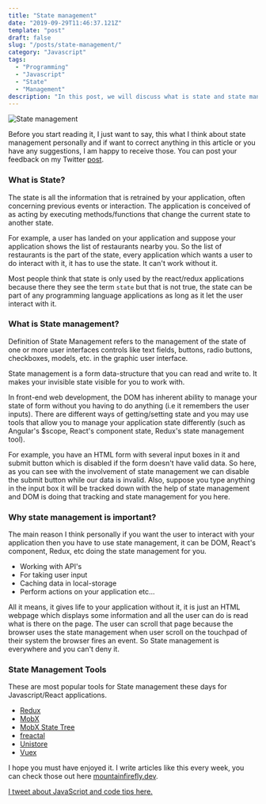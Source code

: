 ```yaml
---
title: "State management"
date: "2019-09-29T11:46:37.121Z"
template: "post"
draft: false
slug: "/posts/state-management/"
category: "Javascript"
tags:
  - "Programming"
  - "Javascript"
  - "State"
  - "Management"
description: "In this post, we will discuss what is state and state management and why it is important and what the tools/packages out there to manage state in Javascript applications."
---
```

![State management](/media/post11-image1.png)

Before you start reading it, I just want to say, this what I think about state management personally and if want to correct anything in this article or you have any suggestions, I am happy to receive those. You can post your feedback on my Twitter [post](https://twitter.com/mountainfirefly/status/1178303257766055936).

### What is State?
The state is all the information that is retrained by your application, often concerning previous events or interaction. The application is conceived of as acting by executing methods/functions that change the current state to another state.

For example, a user has landed on your application and suppose your application shows the list of restaurants nearby you. So the list of restaurants is the part of the state, every application which wants a user to do interact with it, it has to use the state. It can't work without it.

Most people think that state is only used by the react/redux applications because there they see the term `state` but that is not true, the state can be part of any programming language applications as long as it let the user interact with it.

### What is State management?
Definition of State Management refers to the management of the state of one or more user interfaces controls like text fields, buttons, radio buttons, checkboxes, models, etc. in the graphic user interface.

State management is a form data-structure that you can read and write to. It makes your invisible state visible for you to work with.

In front-end web development, the DOM has inherent ability to manage your state of form without you having to do anything (i.e it remembers the user inputs). There are different ways of getting/setting state and you may use tools that allow you to manage your application state differently (such as Angular's $scope, React's component state, Redux's state management tool).

For example, you have an HTML form with several input boxes in it and submit button which is disabled if the form doesn't have valid data. So here, as you can see with the involvement of state management we can disable the submit button while our data is invalid. Also, suppose you type anything in the input box it will be tracked down with the help of state management and DOM is doing that tracking and state management for you here.

### Why state management is important?
The main reason I think personally if you want the user to interact with your application then you have to use state management, it can be DOM, React's component, Redux, etc doing the state management for you.

- Working with API's
- For taking user input
- Caching data in local-storage
- Perform actions on your application etc...

All it means, it gives life to your application without it, it is just an HTML webpage which displays some information and all the user can do is read what is there on the page. The user can scroll that page because the browser uses the state management when user scroll on the touchpad of their system the browser fires an event.
So State management is everywhere and you can't deny it.

### State Management Tools
These are most popular tools for State management these days for Javascript/React applications.

- [Redux](https://redux.js.org/)
- [MobX](https://mobx.js.org/)
- [MobX State Tree](https://github.com/mobxjs/mobx-state-tree)
- [freactal](https://github.com/FormidableLabs/freactal)
- [Unistore](https://github.com/developit/unistore)
- [Vuex](https://vuex.vuejs.org/guide/)

I hope you must have enjoyed it. I write articles like this every week, you can check those out here [mountainfirefly.dev](https://mountainfirefly.dev).

[I tweet about JavaScript and code tips here.](https://twitter.com/mountainfirefly)
